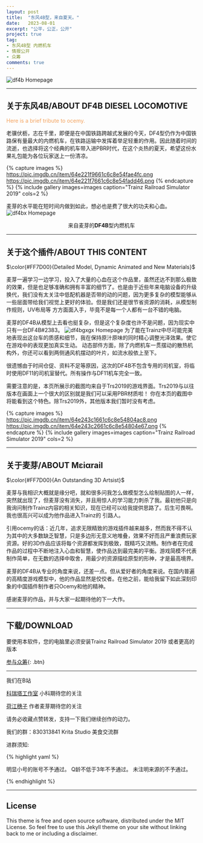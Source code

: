 ```yaml
---
layout: post
title:  "东风4B型，来自夏天。"
date:   2023-08-01
excerpt: "公平，公正，公开"
project: true
tag:
- 东风4B型 内燃机车
- 情报公开
- 众筹
comments: true
---
```


![df4b Homepage](https://pic.imgdb.cn/item/64e237e8661c6c8e545530f5.png)    
   
--- 
## 关于东风4B/ABOUT DF4B DIESEL LOCOMOTIVE
<font color=SandyBrown >Here is a brief tribute to ocemy.</font>

老骥伏枥，志在千里，即便是在中国铁路跨越式发展的今天，DF4型仍作为中国铁路保有量最大的内燃机车，在铁路运输中发挥着举足轻重的作用。因此随着时间的流逝，也选择将这个经典的机车带入进PBR时代，在这个炎热的夏天，希望这份水果礼包能为各位玩家送上一份清凉。

{% capture images %}
	https://pic.imgdb.cn/item/64e221f9661c6c8e54fae4fc.png
	https://pic.imgdb.cn/item/64e221f7661c6c8e54fadd46.png
{% endcapture %}
{% include gallery images=images caption="Trainz Railroad Simulator 2019" cols=2  %}

麦芽的水平能在短时间内做到如此，想必也是费了很大的功夫和心血。
![df4bx Homepage](https://pic.imgdb.cn/item/64e2354f661c6c8e544b160e.png)
<center>来自麦芽的<b>DF4B</b>型内燃机车</center>

---   
## 关于这个插件/ABOUT THIS CONTENT
$\color{#FF7D00}{Detailed Model, Dynamic Animated and New Materials}$ 

麦芽一遍学习一边学习，投入了大量的心血在这个作品里，虽然还达不到那么极致的效果，但是也足够准确和拥有丰富的细节了。也是由于近些年来电脑设备的升级换代，我们没有太关注中低配机器是否带的动的问题，因为更多复杂的模型能够从一些层面带给我们视觉上更好的体验。但是我们还是很节省资源的消耗，从模型制作规则，UV布局等 方方面面入手，毕竟不是每一个人都有一台不错的电脑。

麦芽的DF4B从模型上去看也挺复杂，但是这个复杂度也许不是问题，因为现实中只有一台DF4B#2383。
![df4bgxgx Homepage](https://pic.imgdb.cn/item/64e247a5661c6c8e548d393d.png)
为了能在Trainz中尽可能完美地表现出这台车的质感和细节，我在保持原汁原味的同时精心调整光泽效果。使它在游戏中的表现更加真实生动。 动态部件方面，除了内燃机车一贯摆动的散热机构外，你还可以看到两侧通风机摆动的叶片，如流水般依上至下。

很遗憾由于时间仓促、资料不足等原因，这次的DF4B不包含专用的司机室，将临时使用DF11的司机室替代。所有操作与DF11机车完全一致。

需要注意的是，本页所展示的截图均来自于Trs2019的游戏界面。Trs2019与以往版本在画面上一个很大的区别就是我们可以采用PBR材质啦！ 你在本页的截图中将能看到这个特色。除Trs2019外，其他版本我们暂时没有考虑。

{% capture images %}
	https://pic.imgdb.cn/item/64e243c1661c6c8e54804ac8.png
	https://pic.imgdb.cn/item/64e243c2661c6c8e54804e67.png
{% endcapture %}
{% include gallery images=images caption="Trainz Railroad Simulator 2019" cols=2  %}

---

## 关于麦芽/ABOUT Μεiαrail
$\color{#FF7D00}{An Outstanding 3D Artsist}$ 

麦芽与我相识大概就是缘分吧，就和很多问我怎么做模型怎么绘制贴图的人一样，突然就出现了，但麦芽没有消失，并且用惊人的学习能力刺杀了我。最初他只是向我询问制作Trainz内容的相关知识，现在已经可以给我提供思路了。后生可畏啊。我也很高兴可以成为他作品进入Trainz的 引路人。

引用ocemy的话：近几年，追求无限精致的游戏插件越来越多，然而我不得不认为其中的大多数缺乏智慧，只是多边形无意义地堆叠，效果不好而且严重浪费玩家资源。好的3D作品应该将每个资源都发挥到极致，既精巧又流畅。制作者在完成作品的过程中不断地注入心血和智慧，使作品达到最完美的平衡。游戏简模不代表制作简单，在无数的选择中取舍，用最少的资源描绘原型的形神，才是最高境界。

麦芽的DF4B从专业的角度来说，还差一点。但从爱好者的角度来说。在国内普遍的高精度游戏模型中，他的作品显然是佼佼者。在他之前，能给我留下如此深刻印象的中国插件制作者只Ocemy和他的精神。

感谢麦芽的作品，并与大家一起期待他的下一大作。

---

## 下载/DOWNLOAD

要使用本软件，您的电脑里必须安装Trainz Railroad Simulator 2019 或者更高的版本

[参与众筹](https://afdian.net/a/KritaStudio){: .btn}

---

我们在B站

[科瑞塔工作室](https://space.bilibili.com/890619)  小科期待您的关注

[荷江穗子](https://space.bilibili.com/431645159)  作者麦芽期待您的关注   

请务必收藏点赞转发，支持一下我们继续创作的动力。

我们的群：830313841  Krita Studio 美食交流群

进群须知:

{% highlight yaml %}

明显小号的账号不予通过。
Q龄不低于3年不予通过。
未注明来源的不予通过。

{% endhighlight %}

---

## License

This theme is free and open source software, distributed under the MIT License. So feel free to use this Jekyll theme on your site without linking back to me or including a disclaimer.

